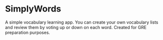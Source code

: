 # SimplyWords

A simple vocabulary learning app. You can create your own vocabulary lists and review them by voting up or down on each word. Created for GRE preparation purposes.
